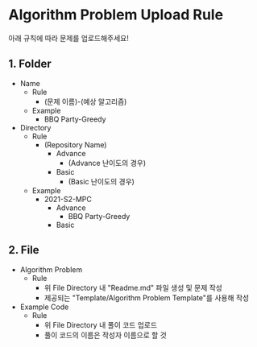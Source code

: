 # Algorithm Problem Upload Rule
아래 규칙에 따라 문제를 업로드해주세요!

## 1. Folder
- Name
	- Rule
		- (문제 이름)-(예상 알고리즘)
	- Example
		- BBQ Party-Greedy
- Directory
	-  Rule
		- (Repository Name)
			- Advance
				- (Advance 난이도의 경우)
			- Basic
				- (Basic 난이도의 경우)
	- Example
		- 2021-S2-MPC
			- Advance
				- BBQ Party-Greedy
			- Basic

## 2. File
- Algorithm Problem
	- Rule
		- 위 File Directory 내 "Readme.md" 파일 생성 및 문제 작성
		- 제공되는 "Template/Algorithm Problem Template"를 사용해 작성
- Example Code
	- Rule
		- 위 File Directory 내 풀이 코드 업로드
		- 풀이 코드의 이름은 작성자 이름으로 할 것
